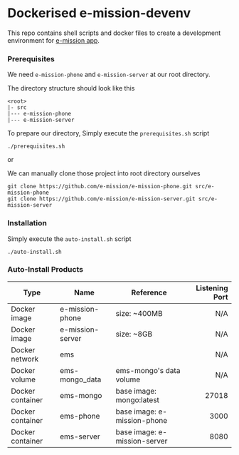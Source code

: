 # Dockerised e-mission-devenv 

This repo contains shell scripts and docker files to create a development environment for [e-mission app](https://github.com/e-mission).

### Prerequisites

We need `e-mission-phone` and `e-mission-server` at our root directory.

The directory structure should look like this

```
<root>
|- src
|--- e-mission-phone
|--- e-mission-server
```

To prepare our directory, Simply execute the `prerequisites.sh` script

```
./prerequisites.sh
```

or

We can manually clone those project into root directory ourselves

```
git clone https://github.com/e-mission/e-mission-phone.git src/e-mission-phone
git clone https://github.com/e-mission/e-mission-server.git src/e-mission-server
```

### Installation

Simply execute the `auto-install.sh` script

```
./auto-install.sh
```

### Auto-Install Products

| Type             | Name             | Reference                    | Listening Port |
|------------------|------------------|------------------------------|---------------:|
| Docker image     | e-mission-phone  | size: ~400MB                 |            N/A |
| Docker image     | e-mission-server | size: ~8GB                   |            N/A |
| Docker network   | ems              |                              |            N/A |
| Docker volume    | ems-mongo_data   | ems-mongo's data volume      |            N/A |
| Docker container | ems-mongo        | base image: mongo:latest     |          27018 |
| Docker container | ems-phone        | base image: e-mission-phone  |           3000 |
| Docker container | ems-server       | base image: e-mission-server |           8080 |

